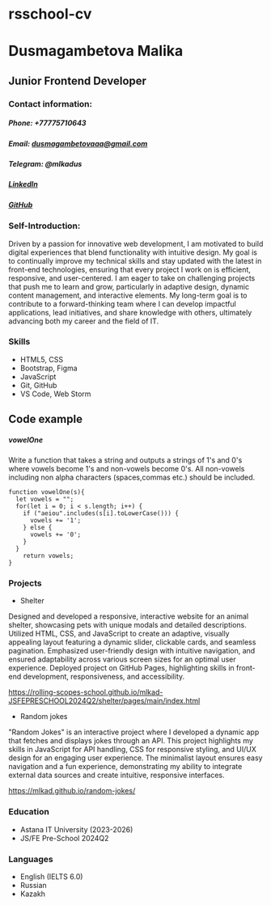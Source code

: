 # rsschool-cv
# Dusmagambetova Malika

## Junior Frontend Developer

### Contact information:

##### Phone: +77775710643
##### Email: dusmagambetovaaa@gmail.com
##### Telegram: @mlkadus
##### [LinkedIn](https://www.linkedin.com/in/malika-dusmagambetova-587564288/)
##### [GitHub](https://github.com/mlkad)

### Self-Introduction:
Driven by a passion for innovative web development, I am motivated to build digital experiences that blend functionality with intuitive design. My goal is to continually improve my technical skills and stay updated with the latest in front-end technologies, ensuring that every project I work on is efficient, responsive, and user-centered. I am eager to take on challenging projects that push me to learn and grow, particularly in adaptive design, dynamic content management, and interactive elements. My long-term goal is to contribute to a forward-thinking team where I can develop impactful applications, lead initiatives, and share knowledge with others, ultimately advancing both my career and the field of IT.

### Skills
* HTML5, CSS
* Bootstrap, Figma
* JavaScript
* Git, GitHub
* VS Code, Web Storm

## Code example
##### vowelOne
Write a function that takes a string and outputs a strings of 1's and 0's where vowels become 1's and non-vowels become 0's.
All non-vowels including non alpha characters (spaces,commas etc.) should be included.
```
function vowelOne(s){
  let vowels = "";
  for(let i = 0; i < s.length; i++) {
    if ("aeiou".includes(s[i].toLowerCase())) {
      vowels += '1';
    } else {
      vowels += '0';
    }
  }
    return vowels;
}
```
### Projects
* Shelter
  
Designed and developed a responsive, interactive website for an animal shelter, showcasing pets with unique modals and detailed descriptions. Utilized HTML, CSS, and JavaScript to create an adaptive, visually appealing layout featuring a dynamic slider, clickable cards, and seamless pagination. Emphasized user-friendly design with intuitive navigation, and ensured adaptability across various screen sizes for an optimal user experience. Deployed project on GitHub Pages, highlighting skills in front-end development, responsiveness, and accessibility.


https://rolling-scopes-school.github.io/mlkad-JSFEPRESCHOOL2024Q2/shelter/pages/main/index.html

* Random jokes

"Random Jokes" is an interactive project where I developed a dynamic app that fetches and displays jokes through an API. This project highlights my skills in JavaScript for API handling, CSS for responsive styling, and UI/UX design for an engaging user experience. The minimalist layout ensures easy navigation and a fun experience, demonstrating my ability to integrate external data sources and create intuitive, responsive interfaces.

https://mlkad.github.io/random-jokes/


### Education
* Astana IT University (2023-2026)
* JS/FE Pre-School 2024Q2

### Languages
* English (IELTS 6.0)
* Russian
* Kazakh
